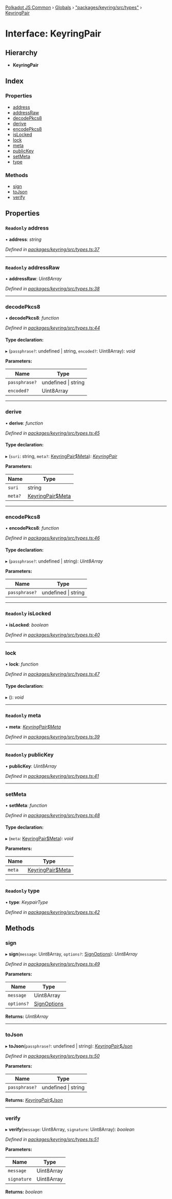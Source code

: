 [Polkadot JS Common](../README.md) › [Globals](../globals.md) › ["packages/keyring/src/types"](../modules/_packages_keyring_src_types_.md) › [KeyringPair](_packages_keyring_src_types_.keyringpair.md)

# Interface: KeyringPair

## Hierarchy

* **KeyringPair**

## Index

### Properties

* [address](_packages_keyring_src_types_.keyringpair.md#readonly-address)
* [addressRaw](_packages_keyring_src_types_.keyringpair.md#readonly-addressraw)
* [decodePkcs8](_packages_keyring_src_types_.keyringpair.md#decodepkcs8)
* [derive](_packages_keyring_src_types_.keyringpair.md#derive)
* [encodePkcs8](_packages_keyring_src_types_.keyringpair.md#encodepkcs8)
* [isLocked](_packages_keyring_src_types_.keyringpair.md#readonly-islocked)
* [lock](_packages_keyring_src_types_.keyringpair.md#lock)
* [meta](_packages_keyring_src_types_.keyringpair.md#readonly-meta)
* [publicKey](_packages_keyring_src_types_.keyringpair.md#readonly-publickey)
* [setMeta](_packages_keyring_src_types_.keyringpair.md#setmeta)
* [type](_packages_keyring_src_types_.keyringpair.md#readonly-type)

### Methods

* [sign](_packages_keyring_src_types_.keyringpair.md#sign)
* [toJson](_packages_keyring_src_types_.keyringpair.md#tojson)
* [verify](_packages_keyring_src_types_.keyringpair.md#verify)

## Properties

### `Readonly` address

• **address**: *string*

*Defined in [packages/keyring/src/types.ts:37](https://github.com/polkadot-js/common/blob/92cc8fc4e/packages/keyring/src/types.ts#L37)*

___

### `Readonly` addressRaw

• **addressRaw**: *Uint8Array*

*Defined in [packages/keyring/src/types.ts:38](https://github.com/polkadot-js/common/blob/92cc8fc4e/packages/keyring/src/types.ts#L38)*

___

###  decodePkcs8

• **decodePkcs8**: *function*

*Defined in [packages/keyring/src/types.ts:44](https://github.com/polkadot-js/common/blob/92cc8fc4e/packages/keyring/src/types.ts#L44)*

#### Type declaration:

▸ (`passphrase?`: undefined | string, `encoded?`: Uint8Array): *void*

**Parameters:**

Name | Type |
------ | ------ |
`passphrase?` | undefined &#124; string |
`encoded?` | Uint8Array |

___

###  derive

• **derive**: *function*

*Defined in [packages/keyring/src/types.ts:45](https://github.com/polkadot-js/common/blob/92cc8fc4e/packages/keyring/src/types.ts#L45)*

#### Type declaration:

▸ (`suri`: string, `meta?`: [KeyringPair$Meta](../modules/_packages_keyring_src_types_.md#keyringpairmeta)): *[KeyringPair](_packages_keyring_src_types_.keyringpair.md)*

**Parameters:**

Name | Type |
------ | ------ |
`suri` | string |
`meta?` | [KeyringPair$Meta](../modules/_packages_keyring_src_types_.md#keyringpairmeta) |

___

###  encodePkcs8

• **encodePkcs8**: *function*

*Defined in [packages/keyring/src/types.ts:46](https://github.com/polkadot-js/common/blob/92cc8fc4e/packages/keyring/src/types.ts#L46)*

#### Type declaration:

▸ (`passphrase?`: undefined | string): *Uint8Array*

**Parameters:**

Name | Type |
------ | ------ |
`passphrase?` | undefined &#124; string |

___

### `Readonly` isLocked

• **isLocked**: *boolean*

*Defined in [packages/keyring/src/types.ts:40](https://github.com/polkadot-js/common/blob/92cc8fc4e/packages/keyring/src/types.ts#L40)*

___

###  lock

• **lock**: *function*

*Defined in [packages/keyring/src/types.ts:47](https://github.com/polkadot-js/common/blob/92cc8fc4e/packages/keyring/src/types.ts#L47)*

#### Type declaration:

▸ (): *void*

___

### `Readonly` meta

• **meta**: *[KeyringPair$Meta](../modules/_packages_keyring_src_types_.md#keyringpairmeta)*

*Defined in [packages/keyring/src/types.ts:39](https://github.com/polkadot-js/common/blob/92cc8fc4e/packages/keyring/src/types.ts#L39)*

___

### `Readonly` publicKey

• **publicKey**: *Uint8Array*

*Defined in [packages/keyring/src/types.ts:41](https://github.com/polkadot-js/common/blob/92cc8fc4e/packages/keyring/src/types.ts#L41)*

___

###  setMeta

• **setMeta**: *function*

*Defined in [packages/keyring/src/types.ts:48](https://github.com/polkadot-js/common/blob/92cc8fc4e/packages/keyring/src/types.ts#L48)*

#### Type declaration:

▸ (`meta`: [KeyringPair$Meta](../modules/_packages_keyring_src_types_.md#keyringpairmeta)): *void*

**Parameters:**

Name | Type |
------ | ------ |
`meta` | [KeyringPair$Meta](../modules/_packages_keyring_src_types_.md#keyringpairmeta) |

___

### `Readonly` type

• **type**: *KeypairType*

*Defined in [packages/keyring/src/types.ts:42](https://github.com/polkadot-js/common/blob/92cc8fc4e/packages/keyring/src/types.ts#L42)*

## Methods

###  sign

▸ **sign**(`message`: Uint8Array, `options?`: [SignOptions](_packages_keyring_src_types_.signoptions.md)): *Uint8Array*

*Defined in [packages/keyring/src/types.ts:49](https://github.com/polkadot-js/common/blob/92cc8fc4e/packages/keyring/src/types.ts#L49)*

**Parameters:**

Name | Type |
------ | ------ |
`message` | Uint8Array |
`options?` | [SignOptions](_packages_keyring_src_types_.signoptions.md) |

**Returns:** *Uint8Array*

___

###  toJson

▸ **toJson**(`passphrase?`: undefined | string): *[KeyringPair$Json](_packages_keyring_src_types_.keyringpair_json.md)*

*Defined in [packages/keyring/src/types.ts:50](https://github.com/polkadot-js/common/blob/92cc8fc4e/packages/keyring/src/types.ts#L50)*

**Parameters:**

Name | Type |
------ | ------ |
`passphrase?` | undefined &#124; string |

**Returns:** *[KeyringPair$Json](_packages_keyring_src_types_.keyringpair_json.md)*

___

###  verify

▸ **verify**(`message`: Uint8Array, `signature`: Uint8Array): *boolean*

*Defined in [packages/keyring/src/types.ts:51](https://github.com/polkadot-js/common/blob/92cc8fc4e/packages/keyring/src/types.ts#L51)*

**Parameters:**

Name | Type |
------ | ------ |
`message` | Uint8Array |
`signature` | Uint8Array |

**Returns:** *boolean*
